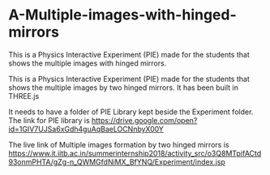 # A-Multiple-images-with-hinged-mirrors
This is a Physics Interactive Experiment (PIE) made for the students that shows the multiple images with hinged mirrors.

This is a Physics Interactive Experiment (PIE) made for the students that shows the multiple images by two hinged mirrors. It has been built in THREE.js

It needs to have a folder of PIE Library kept beside the Experiment folder. The link for PIE library is https://drive.google.com/open?id=1GIV7UJSa6xGdh4guAqBaeLOCNnbyX00Y

The live link of Multiple images formation by two hinged mirrors is https://www.it.iitb.ac.in/summerinternship2018/activity_src/o3Q8MTpifACtd93onmPHTA/gZg-n_QWMGfdNiMX_BfYNQ/Experiment/index.jsp
